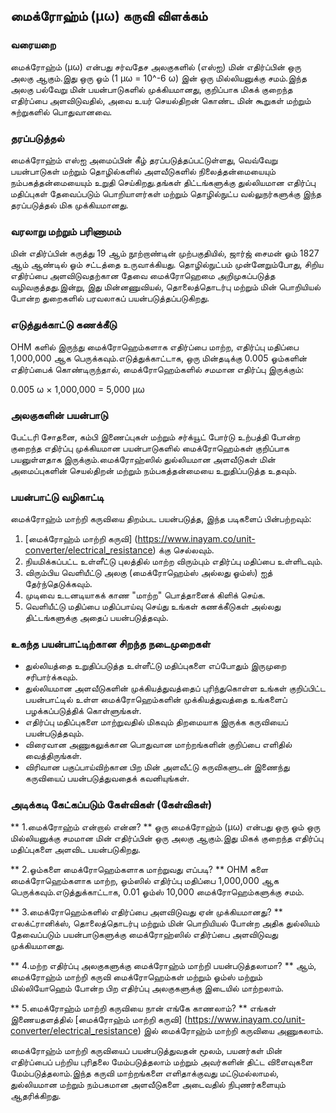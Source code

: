 ## மைக்ரோஹ்ம் (µω) கருவி விளக்கம்

### வரையறை
மைக்ரோஹ்ம் (µω) என்பது சர்வதேச அலகுகளில் (எஸ்ஐ) மின் எதிர்ப்பின் ஒரு அலகு ஆகும்.இது ஒரு ஓம் (1 µω = 10^-6 ω) இன் ஒரு மில்லியனுக்கு சமம்.இந்த அலகு பல்வேறு மின் பயன்பாடுகளில் முக்கியமானது, குறிப்பாக மிகக் குறைந்த எதிர்ப்பை அளவிடுவதில், அவை உயர் செயல்திறன் கொண்ட மின் கூறுகள் மற்றும் சுற்றுகளில் பொதுவானவை.

### தரப்படுத்தல்
மைக்ரோஹ்ம் எஸ்ஐ அமைப்பின் கீழ் தரப்படுத்தப்பட்டுள்ளது, வெவ்வேறு பயன்பாடுகள் மற்றும் தொழில்களில் அளவீடுகளில் நிலைத்தன்மையையும் நம்பகத்தன்மையையும் உறுதி செய்கிறது.தங்கள் திட்டங்களுக்கு துல்லியமான எதிர்ப்பு மதிப்புகள் தேவைப்படும் பொறியாளர்கள் மற்றும் தொழில்நுட்ப வல்லுநர்களுக்கு இந்த தரப்படுத்தல் மிக முக்கியமானது.

### வரலாறு மற்றும் பரிணாமம்
மின் எதிர்ப்பின் கருத்து 19 ஆம் நூற்றாண்டின் முற்பகுதியில், ஜார்ஜ் சைமன் ஓம் 1827 ஆம் ஆண்டில் ஓம் சட்டத்தை உருவாக்கியது. தொழில்நுட்பம் முன்னேறும்போது, ​​சிறிய எதிர்ப்பை அளவிடுவதற்கான தேவை மைக்ரோஹெமை அறிமுகப்படுத்த வழிவகுத்தது.இன்று, இது மின்னணுவியல், தொலைத்தொடர்பு மற்றும் மின் பொறியியல் போன்ற துறைகளில் பரவலாகப் பயன்படுத்தப்படுகிறது.

### எடுத்துக்காட்டு கணக்கீடு
OHM களில் இருந்து மைக்ரோஹெம்களாக எதிர்ப்பை மாற்ற, எதிர்ப்பு மதிப்பை 1,000,000 ஆக பெருக்கவும்.எடுத்துக்காட்டாக, ஒரு மின்தடிக்கு 0.005 ஓம்களின் எதிர்ப்பைக் கொண்டிருந்தால், மைக்ரோஹெம்களில் சமமான எதிர்ப்பு இருக்கும்:

0.005 ω × 1,000,000 = 5,000 µω

### அலகுகளின் பயன்பாடு
பேட்டரி சோதனை, கம்பி இணைப்புகள் மற்றும் சர்க்யூட் போர்டு உற்பத்தி போன்ற குறைந்த எதிர்ப்பு முக்கியமான பயன்பாடுகளில் மைக்ரோஹெம்கள் குறிப்பாக பயனுள்ளதாக இருக்கும்.மைக்ரோஹ்ஸில் துல்லியமான அளவீடுகள் மின் அமைப்புகளின் செயல்திறன் மற்றும் நம்பகத்தன்மையை உறுதிப்படுத்த உதவும்.

### பயன்பாட்டு வழிகாட்டி
மைக்ரோஹ்ம் மாற்றி கருவியை திறம்பட பயன்படுத்த, இந்த படிகளைப் பின்பற்றவும்:
1. [மைக்ரோஹ்ம் மாற்றி கருவி] (https://www.inayam.co/unit-converter/electrical_resistance) க்கு செல்லவும்.
2. நியமிக்கப்பட்ட உள்ளீட்டு புலத்தில் மாற்ற விரும்பும் எதிர்ப்பு மதிப்பை உள்ளிடவும்.
3. விரும்பிய வெளியீட்டு அலகு (மைக்ரோஹெம்ஸ் அல்லது ஓம்ஸ்) ஐத் தேர்ந்தெடுக்கவும்.
4. முடிவை உடனடியாகக் காண "மாற்ற" பொத்தானைக் கிளிக் செய்க.
5. வெளியீட்டு மதிப்பை மதிப்பாய்வு செய்து உங்கள் கணக்கீடுகள் அல்லது திட்டங்களுக்கு அதைப் பயன்படுத்தவும்.

### உகந்த பயன்பாட்டிற்கான சிறந்த நடைமுறைகள்
- துல்லியத்தை உறுதிப்படுத்த உள்ளீட்டு மதிப்புகளை எப்போதும் இருமுறை சரிபார்க்கவும்.
- துல்லியமான அளவீடுகளின் முக்கியத்துவத்தைப் புரிந்துகொள்ள உங்கள் குறிப்பிட்ட பயன்பாட்டில் உள்ள மைக்ரோஹெம்களின் முக்கியத்துவத்தை உங்களைப் பழக்கப்படுத்திக் கொள்ளுங்கள்.
- எதிர்ப்பு மதிப்புகளை மாற்றுவதில் மிகவும் திறமையாக இருக்க கருவியைப் பயன்படுத்தவும்.
- விரைவான அணுகலுக்கான பொதுவான மாற்றங்களின் குறிப்பை எளிதில் வைத்திருங்கள்.
- விரிவான பகுப்பாய்விற்கான பிற மின் அளவீட்டு கருவிகளுடன் இணைந்து கருவியைப் பயன்படுத்துவதைக் கவனியுங்கள்.

### அடிக்கடி கேட்கப்படும் கேள்விகள் (கேள்விகள்)

** 1.மைக்ரோஹ்ம் என்றால் என்ன? **
ஒரு மைக்ரோஹ்ம் (µω) என்பது ஒரு ஓம் ஒரு மில்லியனுக்கு சமமான மின் எதிர்ப்பின் ஒரு அலகு ஆகும்.இது மிகக் குறைந்த எதிர்ப்பு மதிப்புகளை அளவிட பயன்படுகிறது.

** 2.ஓம்களை மைக்ரோஹெம்களாக மாற்றுவது எப்படி? **
OHM களை மைக்ரோஹெம்களாக மாற்ற, ஓம்ஸில் எதிர்ப்பு மதிப்பை 1,000,000 ஆக பெருக்கவும்.எடுத்துக்காட்டாக, 0.01 ஓம்ஸ் 10,000 மைக்ரோஹெம்களுக்கு சமம்.

** 3.மைக்ரோஹெம்களில் எதிர்ப்பை அளவிடுவது ஏன் முக்கியமானது? **
எலக்ட்ரானிக்ஸ், தொலைத்தொடர்பு மற்றும் மின் பொறியியல் போன்ற அதிக துல்லியம் தேவைப்படும் பயன்பாடுகளுக்கு மைக்ரோஹ்ஸில் எதிர்ப்பை அளவிடுவது முக்கியமானது.

** 4.மற்ற எதிர்ப்பு அலகுகளுக்கு மைக்ரோஹ்ம் மாற்றி பயன்படுத்தலாமா? **
ஆம், மைக்ரோஹ்ம் மாற்றி கருவி மைக்ரோஹெம்கள் மற்றும் ஓம்ஸ் மற்றும் மில்லியோஹெம் போன்ற பிற எதிர்ப்பு அலகுகளுக்கு இடையில் மாற்றலாம்.

** 5.மைக்ரோஹ்ம் மாற்றி கருவியை நான் எங்கே காணலாம்? **
எங்கள் இணையதளத்தில் [மைக்ரோஹ்ம் மாற்றி கருவி] (https://www.inayam.co/unit-converter/electrical_resistance) இல் மைக்ரோஹ்ம் மாற்றி கருவியை அணுகலாம்.

மைக்ரோஹ்ம் மாற்றி கருவியைப் பயன்படுத்துவதன் மூலம், பயனர்கள் மின் எதிர்ப்பைப் பற்றிய புரிதலை மேம்படுத்தலாம் மற்றும் அவர்களின் திட்ட விளைவுகளை மேம்படுத்தலாம்.இந்த கருவி மாற்றங்களை எளிதாக்குவது மட்டுமல்லாமல், துல்லியமான மற்றும் நம்பகமான அளவீடுகளை அடைவதில் நிபுணர்களையும் ஆதரிக்கிறது.